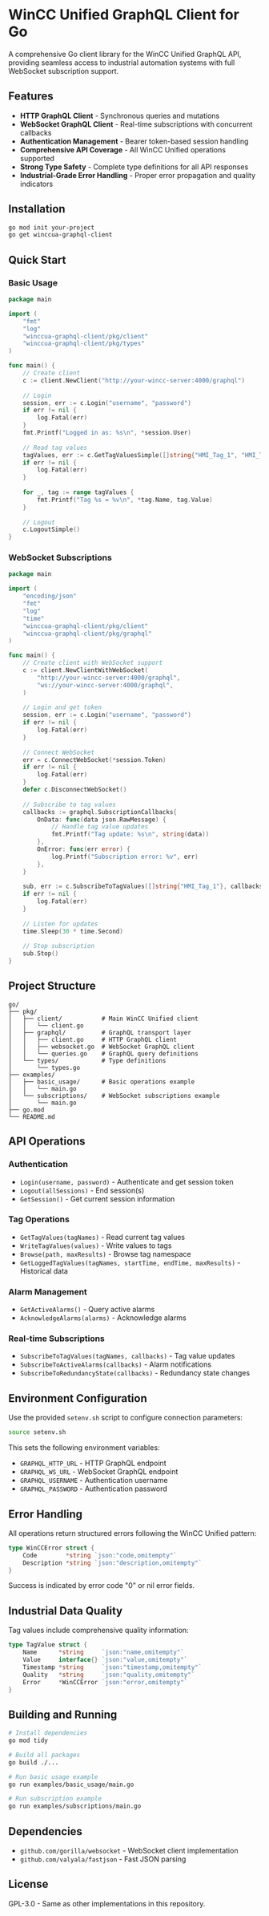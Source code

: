 # WinCC Unified GraphQL Client for Go

A comprehensive Go client library for the WinCC Unified GraphQL API, providing seamless access to industrial automation systems with full WebSocket subscription support.

## Features

- **HTTP GraphQL Client** - Synchronous queries and mutations
- **WebSocket GraphQL Client** - Real-time subscriptions with concurrent callbacks
- **Authentication Management** - Bearer token-based session handling
- **Comprehensive API Coverage** - All WinCC Unified operations supported
- **Strong Type Safety** - Complete type definitions for all API responses
- **Industrial-Grade Error Handling** - Proper error propagation and quality indicators

## Installation

```bash
go mod init your-project
go get winccua-graphql-client
```

## Quick Start

### Basic Usage

```go
package main

import (
    "fmt"
    "log"
    "winccua-graphql-client/pkg/client"
    "winccua-graphql-client/pkg/types"
)

func main() {
    // Create client
    c := client.NewClient("http://your-wincc-server:4000/graphql")
    
    // Login
    session, err := c.Login("username", "password")
    if err != nil {
        log.Fatal(err)
    }
    fmt.Printf("Logged in as: %s\n", *session.User)
    
    // Read tag values
    tagValues, err := c.GetTagValuesSimple([]string{"HMI_Tag_1", "HMI_Tag_2"})
    if err != nil {
        log.Fatal(err)
    }
    
    for _, tag := range tagValues {
        fmt.Printf("Tag %s = %v\n", *tag.Name, tag.Value)
    }
    
    // Logout
    c.LogoutSimple()
}
```

### WebSocket Subscriptions

```go
package main

import (
    "encoding/json"
    "fmt"
    "log"
    "time"
    "winccua-graphql-client/pkg/client"
    "winccua-graphql-client/pkg/graphql"
)

func main() {
    // Create client with WebSocket support
    c := client.NewClientWithWebSocket(
        "http://your-wincc-server:4000/graphql",
        "ws://your-wincc-server:4000/graphql",
    )
    
    // Login and get token
    session, err := c.Login("username", "password")
    if err != nil {
        log.Fatal(err)
    }
    
    // Connect WebSocket
    err = c.ConnectWebSocket(*session.Token)
    if err != nil {
        log.Fatal(err)
    }
    defer c.DisconnectWebSocket()
    
    // Subscribe to tag values
    callbacks := graphql.SubscriptionCallbacks{
        OnData: func(data json.RawMessage) {
            // Handle tag value updates
            fmt.Printf("Tag update: %s\n", string(data))
        },
        OnError: func(err error) {
            log.Printf("Subscription error: %v", err)
        },
    }
    
    sub, err := c.SubscribeToTagValues([]string{"HMI_Tag_1"}, callbacks)
    if err != nil {
        log.Fatal(err)
    }
    
    // Listen for updates
    time.Sleep(30 * time.Second)
    
    // Stop subscription
    sub.Stop()
}
```

## Project Structure

```
go/
├── pkg/
│   ├── client/           # Main WinCC Unified client
│   │   └── client.go
│   ├── graphql/          # GraphQL transport layer
│   │   ├── client.go     # HTTP GraphQL client
│   │   ├── websocket.go  # WebSocket GraphQL client
│   │   └── queries.go    # GraphQL query definitions
│   └── types/            # Type definitions
│       └── types.go
├── examples/
│   ├── basic_usage/      # Basic operations example
│   │   └── main.go
│   └── subscriptions/    # WebSocket subscriptions example
│       └── main.go
├── go.mod
└── README.md
```

## API Operations

### Authentication
- `Login(username, password)` - Authenticate and get session token
- `Logout(allSessions)` - End session(s)
- `GetSession()` - Get current session information

### Tag Operations
- `GetTagValues(tagNames)` - Read current tag values
- `WriteTagValues(values)` - Write values to tags
- `Browse(path, maxResults)` - Browse tag namespace
- `GetLoggedTagValues(tagNames, startTime, endTime, maxResults)` - Historical data

### Alarm Management
- `GetActiveAlarms()` - Query active alarms
- `AcknowledgeAlarms(alarms)` - Acknowledge alarms

### Real-time Subscriptions
- `SubscribeToTagValues(tagNames, callbacks)` - Tag value updates
- `SubscribeToActiveAlarms(callbacks)` - Alarm notifications
- `SubscribeToRedundancyState(callbacks)` - Redundancy state changes

## Environment Configuration

Use the provided `setenv.sh` script to configure connection parameters:

```bash
source setenv.sh
```

This sets the following environment variables:
- `GRAPHQL_HTTP_URL` - HTTP GraphQL endpoint
- `GRAPHQL_WS_URL` - WebSocket GraphQL endpoint  
- `GRAPHQL_USERNAME` - Authentication username
- `GRAPHQL_PASSWORD` - Authentication password

## Error Handling

All operations return structured errors following the WinCC Unified pattern:

```go
type WinCCError struct {
    Code        *string `json:"code,omitempty"`
    Description *string `json:"description,omitempty"`
}
```

Success is indicated by error code "0" or nil error fields.

## Industrial Data Quality

Tag values include comprehensive quality information:

```go
type TagValue struct {
    Name      *string     `json:"name,omitempty"`
    Value     interface{} `json:"value,omitempty"`
    Timestamp *string     `json:"timestamp,omitempty"`
    Quality   *string     `json:"quality,omitempty"`
    Error     *WinCCError `json:"error,omitempty"`
}
```

## Building and Running

```bash
# Install dependencies
go mod tidy

# Build all packages
go build ./...

# Run basic usage example
go run examples/basic_usage/main.go

# Run subscription example  
go run examples/subscriptions/main.go
```

## Dependencies

- `github.com/gorilla/websocket` - WebSocket client implementation
- `github.com/valyala/fastjson` - Fast JSON parsing

## License

GPL-3.0 - Same as other implementations in this repository.